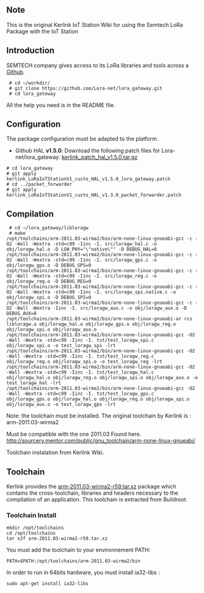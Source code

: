 ## Note
This is the original Kerlink IoT Station Wiki for using the Semtech LoRa Package with the IoT Station

## Introduction
SEMTECH company gives access to its LoRa libraries and tools across a [Github](https://github.com/Lora-net/lora_gateway).

```
 # cd ~/workdir/
 # git clone https://github.com/Lora-net/lora_gateway.git
 # cd lora_gateway

```
All the help you need is in the README file.
## Configuration
The package configuration must be adapted to the platform.

- Github HAL  **v1.5.0**:
Download the following patch files for Lora-net/lora_gateway: [kerlink_patch_hal_v1.5.0.tar.gz](https://github.com/telecombretagne/LoRaFABIAN/raw/master/Node-K/Semtech-LoRa-Net/kerlink_patch_hal_v1.5.0.tar.gz)

```
# cd lora_gateway
# git apply kerlink_LoRaIoTStationV1_custo_HAL_v1.5.0_lora_gateway.patch
# cd ../packet_forwarder
# git apply kerlink_LoRaIoTStationV1_custo_HAL_v1.3.0_packet_forwarder.patch

```

## Compilation

```
 # cd ~/lora_gateway/libloragw
 # make
/opt/toolchains/arm-2011.03-wirma2/bin/arm-none-linux-gnueabi-gcc -c -O2 -Wall -Wextra -std=c99 -Iinc -I. src/loragw_hal.c -o obj/loragw_hal.o -D LGW_PHY="\"native\"" -D DEBUG_HAL=0
/opt/toolchains/arm-2011.03-wirma2/bin/arm-none-linux-gnueabi-gcc -c -O2 -Wall -Wextra -std=c99 -Iinc -I. src/loragw_gps.c -o obj/loragw_gps.o -D DEBUG_GPS=0
/opt/toolchains/arm-2011.03-wirma2/bin/arm-none-linux-gnueabi-gcc -c -O2 -Wall -Wextra -std=c99 -Iinc -I. src/loragw_reg.c -o obj/loragw_reg.o -D DEBUG_REG=0
/opt/toolchains/arm-2011.03-wirma2/bin/arm-none-linux-gnueabi-gcc -c -O2 -Wall -Wextra -std=c99 -Iinc -I. src/loragw_spi.native.c -o obj/loragw_spi.o -D DEBUG_SPI=0
/opt/toolchains/arm-2011.03-wirma2/bin/arm-none-linux-gnueabi-gcc -c -O2 -Wall -Wextra -Iinc -I. src/loragw_aux.c -o obj/loragw_aux.o -D DEBUG_AUX=0
/opt/toolchains/arm-2011.03-wirma2/bin/arm-none-linux-gnueabi-ar rcs libloragw.a obj/loragw_hal.o obj/loragw_gps.o obj/loragw_reg.o obj/loragw_spi.o obj/loragw_aux.o
/opt/toolchains/arm-2011.03-wirma2/bin/arm-none-linux-gnueabi-gcc -O2 -Wall -Wextra -std=c99 -Iinc -I. tst/test_loragw_spi.c obj/loragw_spi.o -o test_loragw_spi -lrt
/opt/toolchains/arm-2011.03-wirma2/bin/arm-none-linux-gnueabi-gcc -O2 -Wall -Wextra -std=c99 -Iinc -I. tst/test_loragw_reg.c obj/loragw_reg.o obj/loragw_spi.o -o test_loragw_reg -lrt
/opt/toolchains/arm-2011.03-wirma2/bin/arm-none-linux-gnueabi-gcc -O2 -Wall -Wextra -std=c99 -Iinc -I. tst/test_loragw_hal.c obj/loragw_hal.o obj/loragw_reg.o obj/loragw_spi.o obj/loragw_aux.o -o test_loragw_hal -lrt
/opt/toolchains/arm-2011.03-wirma2/bin/arm-none-linux-gnueabi-gcc -O2 -Wall -Wextra -std=c99 -Iinc -I. tst/test_loragw_gps.c obj/loragw_gps.o obj/loragw_hal.o obj/loragw_reg.o obj/loragw_spi.o obj/loragw_aux.o -o test_loragw_gps -lrt

```

Note: the toolchain must be installed.
The original toolchain by Kerlink is : arm-2011.03-wirma2

Must be compatible with the one 2011.03 Found here.
http://sourcery.mentor.com/public/gnu_toolchain/arm-none-linux-gnueabi/


Toolchain instalation from Kerlink Wiki.

## Toolchain
Kerlink provides the [arm-2011.03-wirma2-r59.tar.xz]() package which contains the cross-toolchain, libraries and headers necessary to the compilation of an application. This toolchain is extracted from Buildroot.
### Toolchain Install 

```
mkdir /opt/toolchains
cd /opt/toolchains
tar xJf arm-2011.03-wirma2-r59.tar.xz

```

You must add the toolchain to your environnement PATH:

```
PATH=$PATH:/opt/toolchains/arm-2011.03-wirma2/bin

```

In order to run in 64bits hardware, you must install ia32-libs :

```
sudo apt-get install ia32-libs

```
